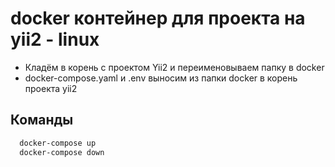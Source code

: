 # docker контейнер для проекта на yii2 - linux

- Кладём в корень с проектом Yii2 и переименовываем папку в docker
- docker-compose.yaml и .env выносим из папки docker в корень проекта yii2

## Команды

```bash
  docker-compose up
  docker-compose down
```
